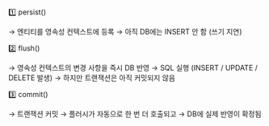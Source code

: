 1️⃣ persist()

→ 엔티티를 영속성 컨텍스트에 등록
→ 아직 DB에는 INSERT 안 함 (쓰기 지연)

2️⃣ flush()

→ 영속성 컨텍스트의 변경 사항을 즉시 DB 반영
→ SQL 실행 (INSERT / UPDATE / DELETE 발생)
→ 하지만 트랜잭션은 아직 커밋되지 않음

3️⃣ commit()

→ 트랜잭션 커밋
→ 플러시가 자동으로 한 번 더 호출되고
→ DB에 실제 반영이 확정됨
